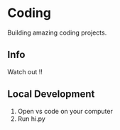 # Coding 

Building amazing coding projects.

## Info

Watch out !!

## Local Development

1. Open vs code on your computer
2. Run hi.py
